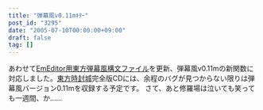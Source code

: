 ```yaml
---
title: "弾幕風v0.11mｷﾀｰ"
post_id: "3295"
date: "2005-07-10T00:00:00+09:00"
draft: false
tag: []
---
```



あわせて[EmEditor用東方弾幕風構文ファイル](/emeditor-danmakufu)を更新、弾幕風v0.11mの新関数に対応しました。[東方時封城](/!/thA/)完全版CDには、余程のバグが見つからない限りは弾幕風バージョン0.11mを収録する予定です。  さて、あと修羅場は泣いても笑っても一週間、か……
